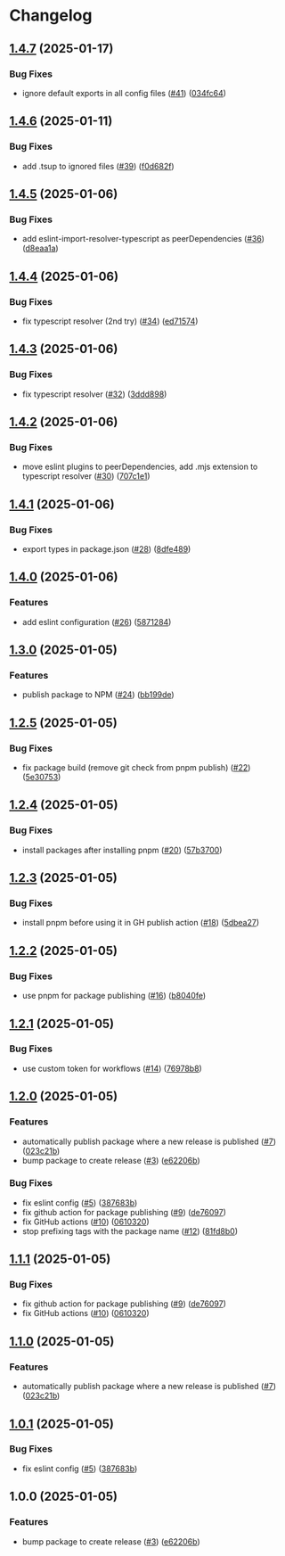 # Changelog

## [1.4.7](https://github.com/meow-meow-dev/shared-configs/compare/v1.4.6...v1.4.7) (2025-01-17)


### Bug Fixes

* ignore default exports in all config files ([#41](https://github.com/meow-meow-dev/shared-configs/issues/41)) ([034fc64](https://github.com/meow-meow-dev/shared-configs/commit/034fc64d21e279ac23cdf12a9b4321db387c684b))

## [1.4.6](https://github.com/meow-meow-dev/shared-configs/compare/v1.4.5...v1.4.6) (2025-01-11)


### Bug Fixes

* add .tsup to ignored files ([#39](https://github.com/meow-meow-dev/shared-configs/issues/39)) ([f0d682f](https://github.com/meow-meow-dev/shared-configs/commit/f0d682f7ea0354bac50ce11ed421d9d40262b552))

## [1.4.5](https://github.com/meow-meow-dev/shared-configs/compare/v1.4.4...v1.4.5) (2025-01-06)


### Bug Fixes

* add eslint-import-resolver-typescript as peerDependencies ([#36](https://github.com/meow-meow-dev/shared-configs/issues/36)) ([d8eaa1a](https://github.com/meow-meow-dev/shared-configs/commit/d8eaa1ad05e5e3fdf7b47e3f925a8fcf9fd1f39c))

## [1.4.4](https://github.com/meow-meow-dev/shared-configs/compare/v1.4.3...v1.4.4) (2025-01-06)


### Bug Fixes

* fix typescript resolver (2nd try) ([#34](https://github.com/meow-meow-dev/shared-configs/issues/34)) ([ed71574](https://github.com/meow-meow-dev/shared-configs/commit/ed71574a1f1fb6b7a6e16c5e820aff3901de721e))

## [1.4.3](https://github.com/meow-meow-dev/shared-configs/compare/v1.4.2...v1.4.3) (2025-01-06)


### Bug Fixes

* fix typescript resolver ([#32](https://github.com/meow-meow-dev/shared-configs/issues/32)) ([3ddd898](https://github.com/meow-meow-dev/shared-configs/commit/3ddd898f57fc6209b803a0bd9bc13634055024ee))

## [1.4.2](https://github.com/meow-meow-dev/shared-configs/compare/v1.4.1...v1.4.2) (2025-01-06)


### Bug Fixes

* move eslint plugins to peerDependencies, add .mjs extension to typescript resolver ([#30](https://github.com/meow-meow-dev/shared-configs/issues/30)) ([707c1e1](https://github.com/meow-meow-dev/shared-configs/commit/707c1e16985e66a1203cb97be883b8903c50d524))

## [1.4.1](https://github.com/meow-meow-dev/shared-configs/compare/v1.4.0...v1.4.1) (2025-01-06)


### Bug Fixes

* export types in package.json ([#28](https://github.com/meow-meow-dev/shared-configs/issues/28)) ([8dfe489](https://github.com/meow-meow-dev/shared-configs/commit/8dfe489b5d422ebb063edad940f5c8a2ffa37c4b))

## [1.4.0](https://github.com/meow-meow-dev/shared-configs/compare/v1.3.0...v1.4.0) (2025-01-06)


### Features

* add eslint configuration ([#26](https://github.com/meow-meow-dev/shared-configs/issues/26)) ([5871284](https://github.com/meow-meow-dev/shared-configs/commit/58712843571e15aaf3c2f24d879f128dc9a2826c))

## [1.3.0](https://github.com/meow-meow-dev/shared-configs/compare/v1.2.5...v1.3.0) (2025-01-05)


### Features

* publish package to NPM ([#24](https://github.com/meow-meow-dev/shared-configs/issues/24)) ([bb199de](https://github.com/meow-meow-dev/shared-configs/commit/bb199dea8888518dac61c066fe9f8be1c095188d))

## [1.2.5](https://github.com/meow-meow-dev/shared-configs/compare/v1.2.4...v1.2.5) (2025-01-05)


### Bug Fixes

* fix package build (remove git check from pnpm publish) ([#22](https://github.com/meow-meow-dev/shared-configs/issues/22)) ([5e30753](https://github.com/meow-meow-dev/shared-configs/commit/5e30753a5baed77aad297c9514ee5b6fc98e9b67))

## [1.2.4](https://github.com/meow-meow-dev/shared-configs/compare/v1.2.3...v1.2.4) (2025-01-05)


### Bug Fixes

* install packages after installing pnpm ([#20](https://github.com/meow-meow-dev/shared-configs/issues/20)) ([57b3700](https://github.com/meow-meow-dev/shared-configs/commit/57b370026f638725aac5070d4a6aaf2806672c9f))

## [1.2.3](https://github.com/meow-meow-dev/shared-configs/compare/v1.2.2...v1.2.3) (2025-01-05)


### Bug Fixes

* install pnpm before using it in GH publish action ([#18](https://github.com/meow-meow-dev/shared-configs/issues/18)) ([5dbea27](https://github.com/meow-meow-dev/shared-configs/commit/5dbea27108476c6fa015e578e37f6a93b907de43))

## [1.2.2](https://github.com/meow-meow-dev/shared-configs/compare/v1.2.1...v1.2.2) (2025-01-05)


### Bug Fixes

* use pnpm for package publishing ([#16](https://github.com/meow-meow-dev/shared-configs/issues/16)) ([b8040fe](https://github.com/meow-meow-dev/shared-configs/commit/b8040fe71ec683bc183316c14bc753e8173667bc))

## [1.2.1](https://github.com/meow-meow-dev/shared-configs/compare/v1.2.0...v1.2.1) (2025-01-05)


### Bug Fixes

* use custom token for workflows ([#14](https://github.com/meow-meow-dev/shared-configs/issues/14)) ([76978b8](https://github.com/meow-meow-dev/shared-configs/commit/76978b8a9eeff9169e7a8cbc38391d5a3a4f4375))

## [1.2.0](https://github.com/meow-meow-dev/shared-configs/compare/v1.1.1...v1.2.0) (2025-01-05)


### Features

* automatically publish package where a new release is published ([#7](https://github.com/meow-meow-dev/shared-configs/issues/7)) ([023c21b](https://github.com/meow-meow-dev/shared-configs/commit/023c21b517c8e4e00e2065212474adf8927ac386))
* bump package to create release ([#3](https://github.com/meow-meow-dev/shared-configs/issues/3)) ([e62206b](https://github.com/meow-meow-dev/shared-configs/commit/e62206b0308056faa07531b036df6525e6a65b98))


### Bug Fixes

* fix eslint config ([#5](https://github.com/meow-meow-dev/shared-configs/issues/5)) ([387683b](https://github.com/meow-meow-dev/shared-configs/commit/387683be50dade096ff4d98ac12de259dd5f5904))
* fix github action for package publishing ([#9](https://github.com/meow-meow-dev/shared-configs/issues/9)) ([de76097](https://github.com/meow-meow-dev/shared-configs/commit/de760976b1037d9c17567ffbddbe28a93cd8ce95))
* fix GitHub actions ([#10](https://github.com/meow-meow-dev/shared-configs/issues/10)) ([0610320](https://github.com/meow-meow-dev/shared-configs/commit/0610320b4bb3a01f11a69c31086a70656fc49e1b))
* stop prefixing tags with the package name ([#12](https://github.com/meow-meow-dev/shared-configs/issues/12)) ([81fd8b0](https://github.com/meow-meow-dev/shared-configs/commit/81fd8b028604050906dea0a3cfba394658966e35))

## [1.1.1](https://github.com/meow-meow-dev/shared-configs/compare/shared-configs-v1.1.0...shared-configs-v1.1.1) (2025-01-05)


### Bug Fixes

* fix github action for package publishing ([#9](https://github.com/meow-meow-dev/shared-configs/issues/9)) ([de76097](https://github.com/meow-meow-dev/shared-configs/commit/de760976b1037d9c17567ffbddbe28a93cd8ce95))
* fix GitHub actions ([#10](https://github.com/meow-meow-dev/shared-configs/issues/10)) ([0610320](https://github.com/meow-meow-dev/shared-configs/commit/0610320b4bb3a01f11a69c31086a70656fc49e1b))

## [1.1.0](https://github.com/meow-meow-dev/shared-configs/compare/shared-configs-v1.0.1...shared-configs-v1.1.0) (2025-01-05)


### Features

* automatically publish package where a new release is published ([#7](https://github.com/meow-meow-dev/shared-configs/issues/7)) ([023c21b](https://github.com/meow-meow-dev/shared-configs/commit/023c21b517c8e4e00e2065212474adf8927ac386))

## [1.0.1](https://github.com/meow-meow-dev/shared-configs/compare/shared-configs-v1.0.0...shared-configs-v1.0.1) (2025-01-05)


### Bug Fixes

* fix eslint config ([#5](https://github.com/meow-meow-dev/shared-configs/issues/5)) ([387683b](https://github.com/meow-meow-dev/shared-configs/commit/387683be50dade096ff4d98ac12de259dd5f5904))

## 1.0.0 (2025-01-05)


### Features

* bump package to create release ([#3](https://github.com/meow-meow-dev/shared-configs/issues/3)) ([e62206b](https://github.com/meow-meow-dev/shared-configs/commit/e62206b0308056faa07531b036df6525e6a65b98))
